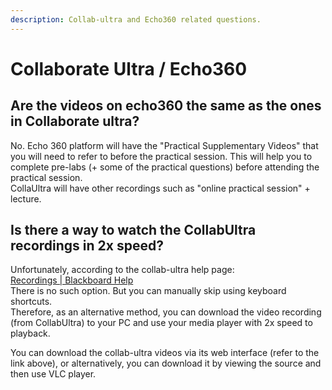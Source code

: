 ```yaml
---
description: Collab-ultra and Echo360 related questions.
---
```


# Collaborate Ultra / Echo360

## Are the videos on echo360 the same as the ones in Collaborate ultra?

No. Echo 360 platform will have the "Practical Supplementary Videos" that you will need to refer to before the practical session. This will help you to complete pre-labs (+ some of the practical questions) before attending the practical session.\
CollaUltra will have other recordings such as "online practical session" + lecture.

## Is there a way to watch the CollabUltra recordings in 2x speed?

Unfortunately, according to the collab-ultra help page:\
[Recordings | Blackboard Help](https://help.blackboard.com/Collaborate/Ultra/Participant/Recordings?utm\_source=Ultra\&utm\_medium=Collaborate\&utm\_campaign=Product\_link\&utm\_content=Participant#captions)\
There is no such option. But you can manually skip using keyboard shortcuts. \
Therefore, as an alternative method, you can download the video recording (from CollabUltra) to your PC and use your media player with 2x speed to playback.

You can download the collab-ultra videos via its web interface (refer to the link above), or alternatively,  you can download it by viewing the source and then use VLC player.
